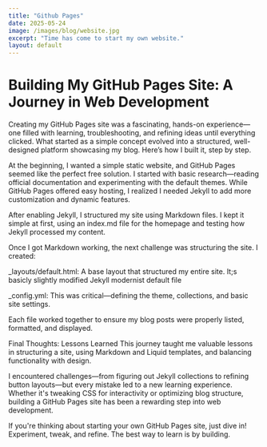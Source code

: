 ```yaml
---
title: "Github Pages"
date: 2025-05-24
image: /images/blog/website.jpg
excerpt: "Time has come to start my own website."
layout: default
---
```


# Building My GitHub Pages Site: A Journey in Web Development
Creating my GitHub Pages site was a fascinating, hands-on experience—one filled with learning, troubleshooting, and refining ideas until everything clicked. What started as a simple concept evolved into a structured, well-designed platform showcasing my blog. Here’s how I built it, step by step.

At the beginning, I wanted a simple static website, and GitHub Pages seemed like the perfect free solution. I started with basic research—reading official documentation and experimenting with the default themes. While GitHub Pages offered easy hosting, I realized I needed Jekyll to add more customization and dynamic features.

After enabling Jekyll, I structured my site using Markdown files. I kept it simple at first, using an index.md file for the homepage and testing how Jekyll processed my content.

Once I got Markdown working, the next challenge was structuring the site. I created:

_layouts/default.html: A base layout that structured my entire site. It;s basicly slightly modified Jekyll modernist default file

_config.yml: This was critical—defining the theme, collections, and basic site settings.

Each file worked together to ensure my blog posts were properly listed, formatted, and displayed.



Final Thoughts: Lessons Learned
This journey taught me valuable lessons in structuring a site, using Markdown and Liquid templates, and balancing functionality with design.

I encountered challenges—from figuring out Jekyll collections to refining button layouts—but every mistake led to a new learning experience. Whether it's tweaking CSS for interactivity or optimizing blog structure, building a GitHub Pages site has been a rewarding step into web development.

If you're thinking about starting your own GitHub Pages site, just dive in! Experiment, tweak, and refine. The best way to learn is by building.
